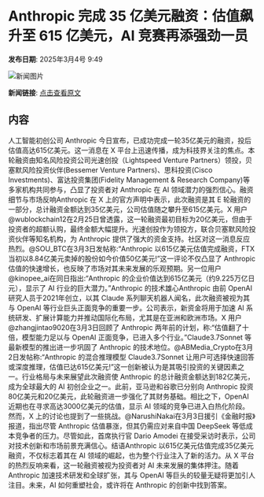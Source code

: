# Anthropic 完成 35 亿美元融资：估值飙升至 615 亿美元，AI 竞赛再添强劲一员

**发布日期**: 2025年3月4号 9:49

![新闻图片](https://pic.chinaz.com/picmap/201901101704279841_1.jpg)

**新闻链接**: [点击查看原文](https://www.aibase.com/zh/news/15908)

## 内容

人工智能初创公司 Anthropic 今日宣布，已成功完成一轮35亿美元的融资，投后估值高达615亿美元。这一消息在 X 平台上迅速传播，成为科技界关注的焦点。本轮融资由知名风险投资公司光速创投（Lightspeed Venture Partners）领投，贝塞默风险投资伙伴(Bessemer Venture Partners)、思科投资(Cisco Investments)、富达投资集团(Fidelity Management & Research Company)等多家机构共同参与，凸显了投资者对 Anthropic 在 AI 领域潜力的强烈信心。融资细节与市场反响Anthropic 在 X 上的官方声明中表示，此次融资是其 E 轮融资的一部分，总计融资金额达到35亿美元，公司估值随之攀升至615亿美元。X 用户 @wublockchain12在2月25日曾透露，这一轮融资最初目标为20亿美元，但由于投资者的超额认购，最终金额大幅提升。光速创投作为领投方，联合贝塞默风险投资伙伴等知名机构，为 Anthropic 提供了强大的资金支持。社区对这一消息反应热烈。@SOU_BTC在3月3日发帖称:“Anthropic 以615亿美元估值完成融资，FTX 当初以8.84亿美元卖掉的股份如今价值50亿美元!”这一评论不仅凸显了 Anthropic 估值的快速增长，也反映了市场对其未来发展的乐观预期。另一位用户 @kinopee_ai在同日指出:“Anthropic 的企业价值达到615亿美元（约9.225万亿日元），显示了 AI 行业的巨大潜力。”Anthropic 的技术雄心Anthropic 由前 OpenAI 研究人员于2021年创立，以其 Claude 系列聊天机器人闻名，此次融资被视为其与 OpenAI 等行业巨头正面竞争的重要一步。公司表示，新资金将用于加速 AI 系统研发、扩展计算能力并推动国际化布局，尤其是在亚洲和欧洲市场。X 用户 @zhangjintao9020在3月3日回顾了 Anthropic 两年前的计划，称:“估值翻了十倍，模型能力足以与 OpenAI 正面竞争，已进入多个行业。”Claude3.7Sonnet 等最新模型的推出进一步巩固了 Anthropic 的技术地位。@ABMedia_Crypto在3月2日发帖称:“Anthropic 的混合推理模型 Claude3.7Sonnet 让用户可选择快速回答或深度推理，估值已达615亿美元!”这一创新被认为是其吸引投资的关键因素之一。行业格局与未来展望此次融资使 Anthropic 的总计融资金额达到182亿美元，成为全球最大的 AI 初创企业之一。此前，亚马逊和谷歌已分别向 Anthropic 投资80亿美元和20亿美元，此轮融资进一步强化了其财务基础。相比之下，OpenAI 近期也在寻求高达3000亿美元的估值，显示 AI 领域的竞争已进入白热化阶段。然而，X 上的讨论也提到了一些挑战。@NarushiNakai在3月3日援引《金融时报》报道，指出尽管 Anthropic 估值暴涨，但其仍需应对来自中国 DeepSeek 等低成本竞争者的压力。尽管如此，首席执行官 Dario Amodei 在接受采访时表示，公司对技术创新和市场前景充满信心。结语Anthropic 以615亿美元估值完成35亿美元融资，不仅标志着其在 AI 领域的崛起，也为整个行业注入了新的活力。从 X 平台的热烈反响来看，这一轮融资被视为投资者对 AI 未来发展的集体押注。随着 Anthropic 加速技术研发和全球扩张，其与 OpenAI 等巨头的较量无疑将更加引人注目。未来，AI 如何重塑社会，或许将在 Anthropic 的创新中找到答案。
